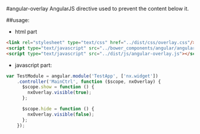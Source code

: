 #angular-overlay
AngularJS directive used to prevent the content below it.


##usage:
+ html part
```html
<link rel="stylesheet" type="text/css" href="../dist/css/overlay.css"/>
<script type="text/javascript" src="../bower_components/angular/angular.js"></script>
<script type="text/javascript" src="../dist/js/angular-overlay.js"></script>
```

+ javascript part:
```javascript
var TestModule = angular.module('TestApp', ['nx.widget'])
    .controller('MainCtrl', function ($scope, nxOverlay) {
      $scope.show = function () {
        nxOverlay.visible(true);
      };

      $scope.hide = function () {
        nxOverlay.visible(false);
      };
    });
```
